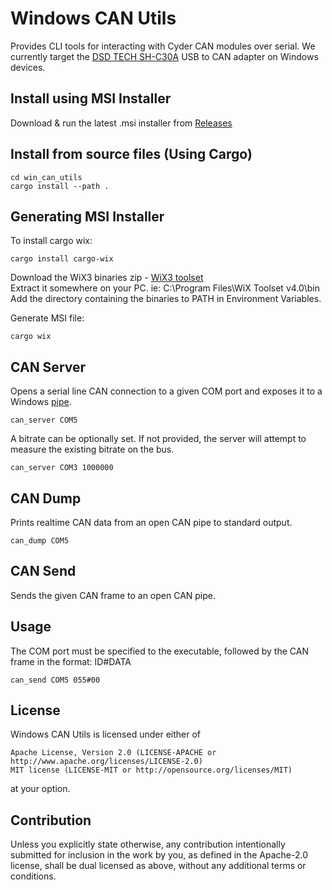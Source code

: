 # Windows CAN Utils

Provides CLI tools for interacting with Cyder CAN modules over serial. We currently target the [DSD TECH SH-C30A](https://www.deshide.com/product-details_SH-C30A.html) USB to CAN adapter on Windows devices.

## Install using MSI Installer
Download & run the latest .msi installer from [Releases](https://github.com/Cyborg-Dynamics-Engineering/win-can-utils/releases)

## Install from source files (Using Cargo)
```
cd win_can_utils
cargo install --path .
```

## Generating MSI Installer
To install cargo wix:
```
cargo install cargo-wix
```

Download the WiX3 binaries zip - [WiX3 toolset](https://github.com/wixtoolset/wix3/releases)<br>
Extract it somewhere on your PC. ie: C:\Program Files\WiX Toolset v4.0\bin\
Add the directory containing the binaries to PATH in Environment Variables.

Generate MSI file:
```
cargo wix
```

## CAN Server
Opens a serial line CAN connection to a given COM port and exposes it to a Windows [pipe](https://learn.microsoft.com/en-us/windows/win32/ipc/pipes).
```
can_server COM5
```

A bitrate can be optionally set. If not provided, the server will attempt to measure the existing bitrate on the bus.
```
can_server COM3 1000000
```


## CAN Dump
Prints realtime CAN data from an open CAN pipe to standard output.
```
can_dump COM5
```


## CAN Send
Sends the given CAN frame to an open CAN pipe.

## Usage
The COM port must be specified to the executable, followed by the CAN frame in the format: ID#DATA
```
can_send COM5 055#00
```

## License
Windows CAN Utils is licensed under either of

    Apache License, Version 2.0 (LICENSE-APACHE or http://www.apache.org/licenses/LICENSE-2.0)
    MIT license (LICENSE-MIT or http://opensource.org/licenses/MIT)

at your option.


## Contribution
Unless you explicitly state otherwise, any contribution intentionally submitted for inclusion in the work by you, as defined in the Apache-2.0 license, shall be dual licensed as above, without any additional terms or conditions.
